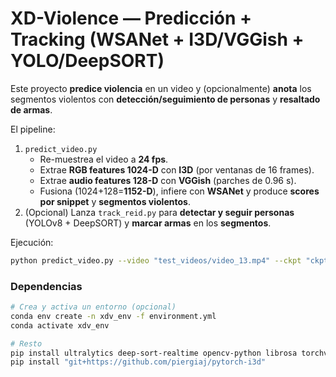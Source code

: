 # XD-Violence — Predicción + Tracking (WSANet + I3D/VGGish + YOLO/DeepSORT)

Este proyecto **predice violencia** en un video y (opcionalmente) **anota** los segmentos violentos con **detección/seguimiento de personas** y **resaltado de armas**.

El pipeline:
1. `predict_video.py`  
   - Re-muestrea el video a **24 fps**.  
   - Extrae **RGB features 1024-D** con **I3D** (por ventanas de 16 frames).  
   - Extrae **audio features 128-D** con **VGGish** (parches de 0.96 s).  
   - Fusiona (1024+128=**1152-D**), infiere con **WSANet** y produce **scores por snippet** y **segmentos violentos**.
2. (Opcional) Lanza `track_reid.py` para **detectar y seguir personas** (YOLOv8 + DeepSORT) y **marcar armas** en los **segmentos**.

Ejecución:
```bash
python predict_video.py --video "test_videos/video_13.mp4" --ckpt "ckpt/wsanodet_mix2.pkl" --i3d_rgb_weights "./pytorch-i3d/models/rgb_charades.pt" --threshold 0.5 --stride_frames 4 --agg topk --topk_ratio 0.2 --smooth_k 1 --visualize --out outputs/video_4_tracked.mp4 --det_conf 0.8 --weapon_conf 0.5 --weapon_classes "knife,gun,pistol" --device cuda --embedder_device cuda --show
```
### Dependencias
```bash
# Crea y activa un entorno (opcional)
conda env create -n xdv_env -f environment.yml
conda activate xdv_env

# Resto
pip install ultralytics deep-sort-realtime opencv-python librosa torchvggish
pip install "git+https://github.com/piergiaj/pytorch-i3d"